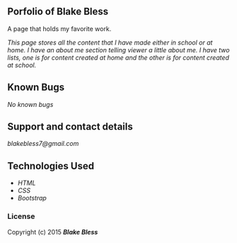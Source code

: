 ## Porfolio of Blake Bless

A page that holds my favorite work.

_This page stores all the content that I have made either in school or at home. I have an about me section telling viewer a little about me. I have two lists, one is for content created at home and the other is for content created at school._

## Known Bugs

_No known bugs_

## Support and contact details

_blakebless7@gmail.com_

## Technologies Used

* _HTML_
* _CSS_
* _Bootstrap_

### License

Copyright (c) 2015 **_Blake Bless_**
